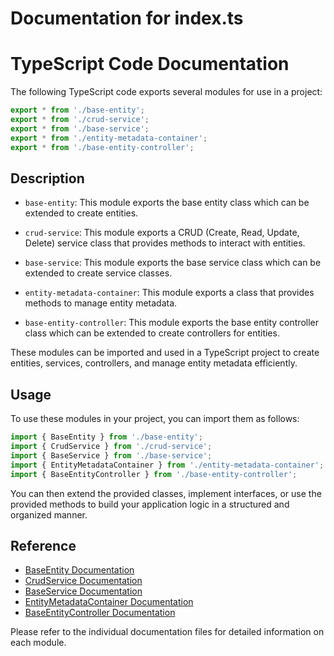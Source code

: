 # Documentation for index.ts

# TypeScript Code Documentation

The following TypeScript code exports several modules for use in a project:

```typescript
export * from './base-entity';
export * from './crud-service';
export * from './base-service';
export * from './entity-metadata-container';
export * from './base-entity-controller';
```

## Description

- `base-entity`: This module exports the base entity class which can be extended to create entities.
  
- `crud-service`: This module exports a CRUD (Create, Read, Update, Delete) service class that provides methods to interact with entities.
  
- `base-service`: This module exports the base service class which can be extended to create service classes.
  
- `entity-metadata-container`: This module exports a class that provides methods to manage entity metadata.
  
- `base-entity-controller`: This module exports the base entity controller class which can be extended to create controllers for entities.

These modules can be imported and used in a TypeScript project to create entities, services, controllers, and manage entity metadata efficiently.

## Usage

To use these modules in your project, you can import them as follows:

```typescript
import { BaseEntity } from './base-entity';
import { CrudService } from './crud-service';
import { BaseService } from './base-service';
import { EntityMetadataContainer } from './entity-metadata-container';
import { BaseEntityController } from './base-entity-controller';
```

You can then extend the provided classes, implement interfaces, or use the provided methods to build your application logic in a structured and organized manner.

## Reference

- [BaseEntity Documentation](./base-entity.md)
- [CrudService Documentation](./crud-service.md)
- [BaseService Documentation](./base-service.md)
- [EntityMetadataContainer Documentation](./entity-metadata-container.md)
- [BaseEntityController Documentation](./base-entity-controller.md)

Please refer to the individual documentation files for detailed information on each module.